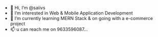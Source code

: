 - 👋 Hi, I’m @saiivs
- 👀 I’m interested in Web & Mobile Application Development
- 🌱 I’m currently learning MERN Stack & on going with a e-commerce project
- 📫 u can reach me on 9633596087...

<!---
saiivs/saiivs is a ✨ special ✨ repository because its `README.md` (this file) appears on your GitHub profile.
You can click the Preview link to take a look at your changes.
--->
